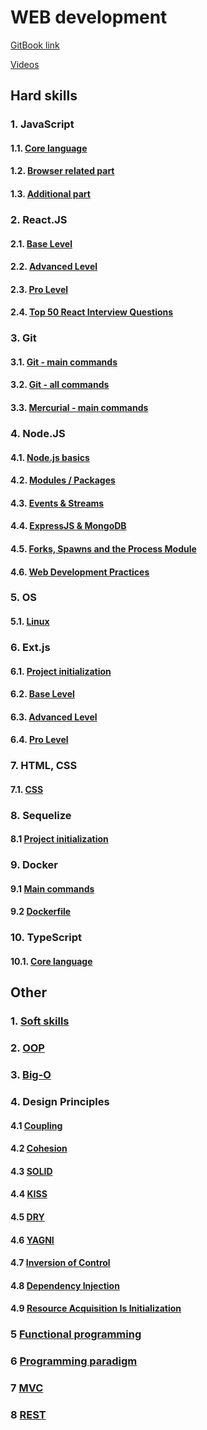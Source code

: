 # WEB development

[GitBook link](https://sergiy-mykhailov-2.gitbook.io/development/)

[Videos](https://github.com/YauhenKavalchuk/interview-questions)

## Hard skills

### 1. JavaScript
#### 1.1. [Core language](js/js_core.md)
#### 1.2. [Browser related part](js/js_browser.md)
#### 1.3. [Additional part](js/js_additional.md)

### 2. React.JS
#### 2.1. [Base Level](react/react_base.md)
#### 2.2. [Advanced Level](react/react_advanced.md)
#### 2.3. [Pro Level](react/react_pro.md)
#### 2.4. [Top 50 React Interview Questions](react/react_top50_questions.md)

### 3. Git
#### 3.1. [Git - main commands](git/git_main.md)
#### 3.2. [Git - all commands](git/git_all.md)
#### 3.3. [Mercurial - main commands](git/hg_main.md)

### 4. Node.JS
#### 4.1. [Node.js basics](node/node_1.md)
#### 4.2. [Modules / Packages](node/node_2.md)
#### 4.3. [Events & Streams](node/node_3.md)
#### 4.4. [ExpressJS & MongoDB](node/node_4.md)
#### 4.5. [Forks, Spawns and the Process Module](node/node_5.md)
#### 4.6. [Web Development Practices](node/node_6.md)

### 5. OS
#### 5.1. [Linux](os/linux.md)

### 6. Ext.js
#### 6.1. [Project initialization](ext/extjs_init.md)
#### 6.2. [Base Level](ext/extjs_base.md)
#### 6.3. [Advanced Level](ext/extjs_advanced.md)
#### 6.4. [Pro Level](ext/extjs_pro.md)

### 7. HTML, CSS
#### 7.1. [CSS](html_css/css.md)

### 8. Sequelize
#### 8.1 [Project initialization](sequelize/sequelize_init.md)

### 9. Docker
#### 9.1 [Main commands](docker/commands.md)
#### 9.2 [Dockerfile](docker/dockerfile.md)

### 10. TypeScript
#### 10.1. [Core language](ts/ts.md)

## Other

### 1. [Soft skills](other/soft_skills.md)

### 2. [OOP](other/OOP.md)
### 3. [Big-O](other/big_O.md)

### 4. Design Principles
#### 4.1 [Coupling](other/coupling.md)
#### 4.2 [Cohesion](other/cohesion.md)
#### 4.3 [SOLID](other/solid.md)
#### 4.4 [KISS](other/KISS.md)
#### 4.5 [DRY](other/DRY.md)
#### 4.6 [YAGNI](other/YAGNI.md)
#### 4.7 [Inversion of Control](other/IoC.md)
#### 4.8 [Dependency Injection](other/dependency_injection.md)
#### 4.9 [Resource Acquisition Is Initialization](other/RAII.md)
### 5 [Functional programming](other/functional_programming.md)
### 6 [Programming paradigm](other/programming_paradigm.md)
### 7 [MVC](other/MVC.md)
### 8 [REST](other/REST.md)
